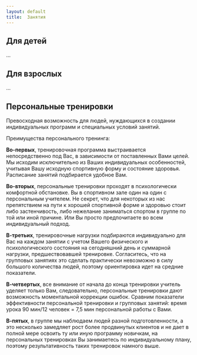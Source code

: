 ```yaml
---
layout: default
title:  Занятия
---
```


## Для детей
...

## Для взрослых
...

## Персональные тренировки
Превосходная возможность для людей, нуждающихся в создании индивидуальных программ и специальных условий занятий.

Преимущества персонального тренинга:

**Во-первых**, тренировочная программа выстраивается непосредственно под Вас, в зависимости от поставленных Вами целей. Мы исходим исключительно из Ваших индивидуальных особенностей, учитывая Вашу исходную спортивную форму и состояние здоровья. Расписание занятий подбирается удобное Вам.

**Во-вторых**, персональные тренировки проходят в психологически комфортной обстановке. Вы в спортивном зале один на один с персональным учителем. Не секрет, что для некоторых из нас препятствием на пути к хорошей спортивной форме и здоровью стоит либо застенчивость, либо нежелание заниматься спортом в группе по той или иной причине. Или Вы просто предпочитаете во всем индивидуальный подход.

**В-третьих**, тренировочные нагрузки подбираются индивидуально для Вас на каждом занятии с учетом Вашего физического и психологического состояния на сегодняшний день и суммарной нагрузки, предшествовавшей тренировке. Согласитесь, что на групповых занятиях это сделать практически невозможно в силу большого количества людей, поэтому ориентировка идет на средние показатели.

**В-четвертых**, все внимание от начала до конца тренировки учитель уделяет только Вам, следовательно, персональные тренировки дают возможность моментальной коррекции ошибок. Сравним показатели эффективности персональной тренировки и групповых занятий: время урока 90 мин/12 человек = 7,5 мин персональной работы с Вами.

**В-пятых**, в группе мы наблюдаем людей разной подготовленности, а это несколько замедляет рост более продвинутых клиентов и не дает в полной мере освоить ту или иную программу новичкам, на персональных тренировках Вы занимаетесь по индивидуальному плану, поэтому результативность таких тренировок намного выше.
